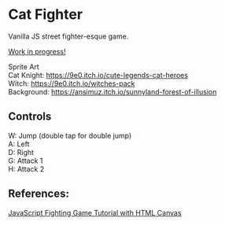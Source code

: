 # Cat Fighter

Vanilla JS street fighter-esque game. 

<a href="https://cat-fighters.netlify.app/">Work in progress!</a>

Sprite Art <br>
Cat Knight: https://9e0.itch.io/cute-legends-cat-heroes <br>
Witch: https://9e0.itch.io/witches-pack <br>
Background: https://ansimuz.itch.io/sunnyland-forest-of-illusion <br>

## Controls <br>
W: Jump (double tap for double jump) <br>
A: Left<br>
D: Right<br>
G: Attack 1<br>
H: Attack 2<br>

## References: <br>
<a href="https://www.youtube.com/watch?v=vyqbNFMDRGQ&t=13266s">JavaScript Fighting Game Tutorial with HTML Canvas</a>
